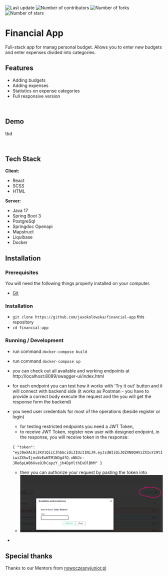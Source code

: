 <p>
    <img src="https://img.shields.io/github/last-commit/jasokolowska/financial-app/main" alt="Last update">
    <img src="https://img.shields.io/github/contributors/jasokolowska/financial-app" alt="Number of contributors">
    <img src="https://img.shields.io/github/forks/jasokolowska/financial-app" alt="Number of forks">
    <img src="https://img.shields.io/github/stars/jasokolowska/financial-app" alt="Number of stars">
</p>

# Financial App

Full-stack app for manag personal budget. Allows you to enter new budgets and enter expenses divided into categories.
&nbsp;

## Features

- Adding budgets
- Adding expenses
- Statistics on expense categories
- Full responsive version

&nbsp;

## Demo

tbd

&nbsp;

## Tech Stack

**Client:**
- React
- SCSS
- HTML

**Server:**
- Java 17
- Spring Boot 3
- PostgreSql
- Springdoc Openapi
- Mapstruct
- Liquibase
- Docker
&nbsp;
## Installation

### Prerequisites

You will need the following things properly installed on your computer.

- [Git](https://git-scm.com/)

### Installation

- `git clone https://github.com/jasokolowska/financial-app` this repository
- `cd financial-app`

### Running / Development
- run command `docker-compose build`
- run command `docker-compose up`
- you can check out all available and working endpoints at http://localhost:8089/swagger-ui/index.html
- for each endpoint you can test how it works with 'Try it out' button and it will connect with backend side (it works as Postman - you have to provide a correct body execute the request and the you will get the response form the backend)
- you need user credentials for most of the operations (beside register or login)
  - for testing restricted endpoints you need a JWT Token, 
  - to receive JWT Token, register new user with designed endpoint, in the response, you will receive token in the response:
  
  `{
    "token": "eyJ0eXAiOiJKV1QiLCJhbGciOiJIUzI1NiJ9.eyJzdWIiOiJ0ZXN0QHVzZXIuY29tIiwiZXhwIjoxNzEwNTM1NDg4fQ.xNNJc-JRe6pLW86Xva9JhCapzY_jh4DpVlthEvDlBhM"
    }`
  - then you can authorize your request by pasting the token into 
  - ![img.png](img.png)
- &nbsp;
## Special thanks

Thanks to our Mentors from [nowoczesnyjunior.pl](https://nowoczesnyjunior.pl/)
